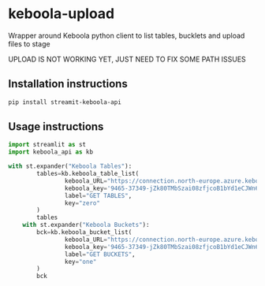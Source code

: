 # keboola-upload

Wrapper around Keboola python client to list tables, bucklets and upload files to stage

UPLOAD IS NOT WORKING YET, JUST NEED TO FIX SOME PATH ISSUES

## Installation instructions 

```sh
pip install streamit-keboola-api
```

## Usage instructions

```python
import streamlit as st
import keboola_api as kb

with st.expander("Keboola Tables"):
        tables=kb.keboola_table_list(
                keboola_URL="https://connection.north-europe.azure.keboola.com",
                keboola_key='9465-37349-jZk80TMbSzai08zfjcoB1bYd1eCJWn6LWDT2TueB',
                label="GET TABLES",
                key="zero"
        )
        tables
    with st.expander("Keboola Buckets"):    
        bck=kb.keboola_bucket_list(
                keboola_URL="https://connection.north-europe.azure.keboola.com",
                keboola_key='9465-37349-jZk80TMbSzai08zfjcoB1bYd1eCJWn6LWDT2TueB',
                label="GET BUCKETS",
                key="one"
        )
        bck

